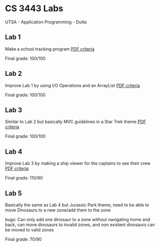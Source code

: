 # CS 3443 Labs
 UTSA - Application Programming - Dutta

## Lab 1
Make a school tracking program [PDF criteria](https://github.com/mlizbeth/CS-3443-Labs/blob/master/Lab1/Lab1_Fall20.pdf)

Final grade: 100/100

## Lab 2
Improve Lab 1 by using I/O Operations and an ArrayList [PDF criteria](https://github.com/mlizbeth/CS-3443-Labs/blob/master/Lab2/lab2-fall20.pdf)

Final grade: 100/100

## Lab 3
Similar to Lab 2 but basically MVC guidelines in a Star Trek theme [PDF criteria](https://github.com/mlizbeth/CS-3443-Labs/blob/master/Lab3/Lab%203.pdf)

Final grade: 100/100

## Lab 4
Improve Lab 3 by making a ship viewer for the captains to see their crew [PDF criteria](https://github.com/mlizbeth/CS-3443-Labs/blob/master/Lab4/lab%204.pdf)

Final grade: 110/90

## Lab 5
Basically the same as Lab 4 but Jurassic Park theme, need to be able to move Dinosaurs to a new zone/add them to the zone

bugs: Can only add one dinosaur to a zone without navigating home and back, can move dinosaurs to invalid zones, and non existent dinosaurs can be moved to valid zones

Final grade: 70/90
